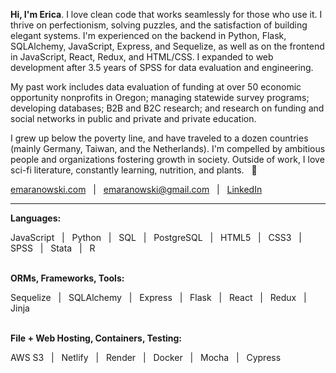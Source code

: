 **Hi, I'm Erica**. I love clean code that works seamlessly for those who use it. I thrive on perfectionism, solving puzzles, and the satisfaction of building elegant systems. I'm experienced on the backend in Python, Flask, SQLAlchemy, JavaScript, Express, and Sequelize, as well as on the frontend in JavaScript, React, Redux, and HTML/CSS. I expanded to web development after 3.5 years of SPSS for data evaluation and engineering.

My past work includes data evaluation of funding at over 50 economic opportunity nonprofits in Oregon; managing statewide survey programs; developing databases; B2B and B2C research; and research on funding and social networks in public and private and private education.

I grew up below the poverty line, and have traveled to a dozen countries (mainly Germany, Taiwan, and the Netherlands). I'm compelled by ambitious people and organizations fostering growth in society. Outside of work, I love sci-fi literature, constantly learning, nutrition, and plants. &nbsp; 🌱 

[emaranowski.com](https://emaranowski.com) &nbsp; | &nbsp; [emaranowski@gmail.com](mailto:emaranowski@gmail.com) &nbsp; | &nbsp; [LinkedIn](https://in.linkedin.com/in/erica-maranowski)
<br>

***

**Languages:**

JavaScript &nbsp; | &nbsp;
Python &nbsp; | &nbsp;
SQL &nbsp; | &nbsp;
PostgreSQL &nbsp; | &nbsp;
HTML5 &nbsp; | &nbsp;
CSS3 &nbsp; | &nbsp;
SPSS &nbsp; | &nbsp;
Stata &nbsp; | &nbsp;
R
<br><br>

**ORMs, Frameworks, Tools:**

Sequelize &nbsp; | &nbsp;
SQLAlchemy &nbsp; | &nbsp;
Express &nbsp; | &nbsp;
Flask &nbsp; | &nbsp;
React &nbsp; | &nbsp;
Redux &nbsp; | &nbsp;
Jinja
<br><br>

**File + Web Hosting, Containers, Testing:**

AWS S3 &nbsp; | &nbsp;
Netlify &nbsp; | &nbsp;
Render &nbsp; | &nbsp;
Docker &nbsp; | &nbsp;
Mocha &nbsp; | &nbsp;
Cypress
